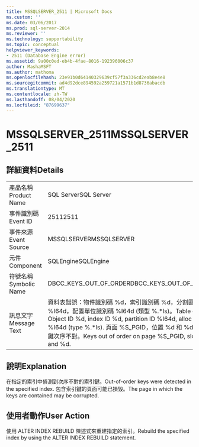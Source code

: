 ```yaml
---
title: MSSQLSERVER_2511 | Microsoft Docs
ms.custom: ''
ms.date: 03/06/2017
ms.prod: sql-server-2014
ms.reviewer: ''
ms.technology: supportability
ms.topic: conceptual
helpviewer_keywords:
- 2511 (Database Engine error)
ms.assetid: 9a00c0ed-eb4b-4fae-8016-192396006c37
author: MashaMSFT
ms.author: mathoma
ms.openlocfilehash: 23e91b0d64140329639cf57f3a336cd2eab8e4e8
ms.sourcegitcommit: ad4d92dce894592a259721a1571b1d8736abacdb
ms.translationtype: MT
ms.contentlocale: zh-TW
ms.lasthandoff: 08/04/2020
ms.locfileid: "87699637"
---
```

# <a name="mssqlserver_2511"></a><span data-ttu-id="340e3-102">MSSQLSERVER_2511</span><span class="sxs-lookup"><span data-stu-id="340e3-102">MSSQLSERVER_2511</span></span>
    
## <a name="details"></a><span data-ttu-id="340e3-103">詳細資料</span><span class="sxs-lookup"><span data-stu-id="340e3-103">Details</span></span>  
  
|||  
|-|-|  
|<span data-ttu-id="340e3-104">產品名稱</span><span class="sxs-lookup"><span data-stu-id="340e3-104">Product Name</span></span>|<span data-ttu-id="340e3-105">SQL Server</span><span class="sxs-lookup"><span data-stu-id="340e3-105">SQL Server</span></span>|  
|<span data-ttu-id="340e3-106">事件識別碼</span><span class="sxs-lookup"><span data-stu-id="340e3-106">Event ID</span></span>|<span data-ttu-id="340e3-107">2511</span><span class="sxs-lookup"><span data-stu-id="340e3-107">2511</span></span>|  
|<span data-ttu-id="340e3-108">事件來源</span><span class="sxs-lookup"><span data-stu-id="340e3-108">Event Source</span></span>|<span data-ttu-id="340e3-109">MSSQLSERVER</span><span class="sxs-lookup"><span data-stu-id="340e3-109">MSSQLSERVER</span></span>|  
|<span data-ttu-id="340e3-110">元件</span><span class="sxs-lookup"><span data-stu-id="340e3-110">Component</span></span>|<span data-ttu-id="340e3-111">SQLEngine</span><span class="sxs-lookup"><span data-stu-id="340e3-111">SQLEngine</span></span>|  
|<span data-ttu-id="340e3-112">符號名稱</span><span class="sxs-lookup"><span data-stu-id="340e3-112">Symbolic Name</span></span>|<span data-ttu-id="340e3-113">DBCC_KEYS_OUT_OF_ORDER</span><span class="sxs-lookup"><span data-stu-id="340e3-113">DBCC_KEYS_OUT_OF_ORDER</span></span>|  
|<span data-ttu-id="340e3-114">訊息文字</span><span class="sxs-lookup"><span data-stu-id="340e3-114">Message Text</span></span>|<span data-ttu-id="340e3-115">資料表錯誤：物件識別碼 %d，索引識別碼 %d，分割區識別碼 %I64d，配置單位識別碼 %I64d (類型 %.\*ls)。</span><span class="sxs-lookup"><span data-stu-id="340e3-115">Table error: Object ID %d, index ID %d, partition ID %I64d, alloc unit ID %I64d (type %.\*ls).</span></span> <span data-ttu-id="340e3-116">頁面 %S_PGID，位置 %d 和 %d 的索引鍵次序不對。</span><span class="sxs-lookup"><span data-stu-id="340e3-116">Keys out of order on page %S_PGID, slots %d and %d.</span></span>|  
  
## <a name="explanation"></a><span data-ttu-id="340e3-117">說明</span><span class="sxs-lookup"><span data-stu-id="340e3-117">Explanation</span></span>  
 <span data-ttu-id="340e3-118">在指定的索引中偵測到次序不對的索引鍵。</span><span class="sxs-lookup"><span data-stu-id="340e3-118">Out-of-order keys were detected in the specified index.</span></span> <span data-ttu-id="340e3-119">包含索引鍵的頁面可能已損毀。</span><span class="sxs-lookup"><span data-stu-id="340e3-119">The page in which the keys are contained may be corrupted.</span></span>  
  
## <a name="user-action"></a><span data-ttu-id="340e3-120">使用者動作</span><span class="sxs-lookup"><span data-stu-id="340e3-120">User Action</span></span>  
 <span data-ttu-id="340e3-121">使用 ALTER INDEX REBUILD 陳述式來重建指定的索引。</span><span class="sxs-lookup"><span data-stu-id="340e3-121">Rebuild the specified index by using the ALTER INDEX REBUILD statement.</span></span>  
  
  
